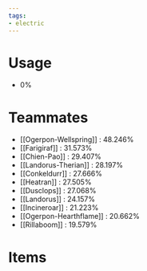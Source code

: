 ```yaml
---
tags:
- electric
---
```

# Usage
- 0%
# Teammates
- [[Ogerpon-Wellspring]] : 48.246%
- [[Farigiraf]] : 31.573%
- [[Chien-Pao]] : 29.407%
- [[Landorus-Therian]] : 28.197%
- [[Conkeldurr]] : 27.666%
- [[Heatran]] : 27.505%
- [[Dusclops]] : 27.068%
- [[Landorus]] : 24.157%
- [[Incineroar]] : 21.223%
- [[Ogerpon-Hearthflame]] : 20.662%
- [[Rillaboom]] : 19.579%
# Items